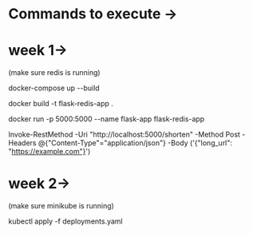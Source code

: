 # Commands to execute ->

# week 1->
(make sure redis is running) 

docker-compose up --build

docker build -t flask-redis-app .

docker run -p 5000:5000 --name flask-app flask-redis-app

Invoke-RestMethod -Uri "http://localhost:5000/shorten" -Method Post -Headers @{"Content-Type"="application/json"} -Body ('{"long_url": "https://example.com"}')

# week 2->
(make sure minikube is running) 

kubectl apply -f deployments.yaml

